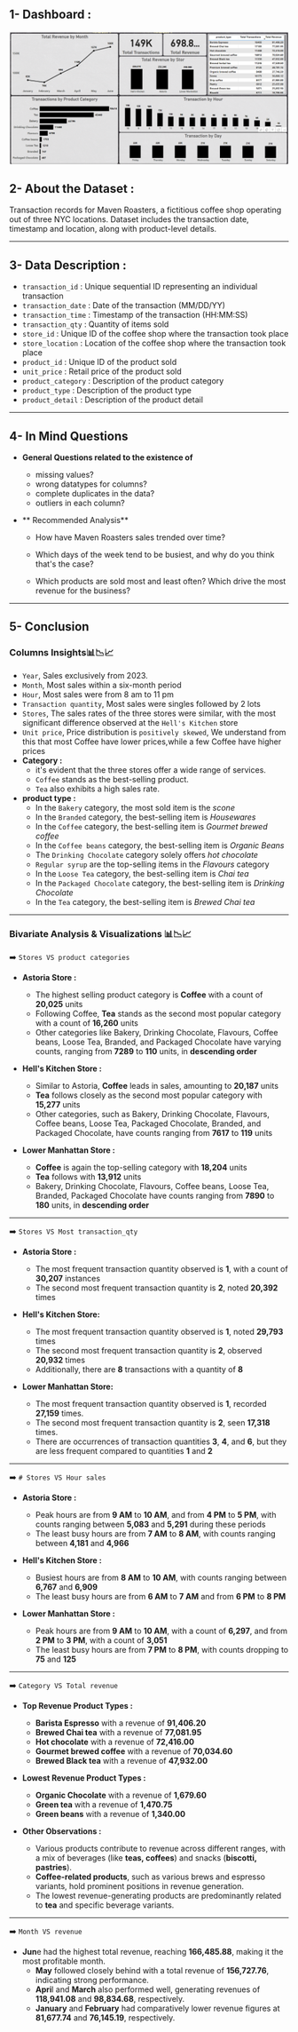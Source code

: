 ## 1- Dashboard :
  <p float="left">
  <img src='resources/image.png'/>
</p>

## 2- About the Dataset :
Transaction records for Maven Roasters, a fictitious coffee shop operating out of three NYC locations. Dataset includes the transaction date, timestamp and location, along with product-level details.
____________________________________________________________________________
## 3- Data Description :
- `transaction_id` : Unique sequential ID representing an individual transaction
- `transaction_date` : Date of the transaction (MM/DD/YY)
- `transaction_time` : Timestamp of the transaction (HH:MM:SS)
- `transaction_qty` : Quantity of items sold
- `store_id` : Unique ID of the coffee shop where the transaction took place
- `store_location` : Location of the coffee shop where the transaction took place
- `product_id` : Unique ID of the product sold
- `unit_price` : Retail price of the product sold
- `product_category` : Description of the product category
- `product_type` : Description of the product type
- `product_detail` : Description of the product detail
_________________________________________________________________________________
## 4- In Mind Questions
- **General Questions related to the existence of**
  - missing values?
  - wrong datatypes for columns?
  - complete duplicates in the data?
  - outliers in each column?
  
- ** Recommended Analysis**
    - How have Maven Roasters sales trended over time?

    - Which days of the week tend to be busiest, and why do you think that's the case?

    - Which products are sold most and least often? Which drive the most revenue for the business?
________________________________________________________________________________
## 5- Conclusion

### Columns Insights📊📉📈
- `Year`, Sales exclusively from 2023.
- `Month`, Most sales within a six-month period 
- `Hour`, Most sales were from 8 am to 11 pm
- `Transaction quantity`, Most sales were singles followed by 2 lots
- `Stores`, The sales rates of the three stores were similar, with the most significant difference observed at the `Hell's Kitchen` store
- `Unit price`, Price distribution is `positively skewed`, We understand from this that most Coffee have lower prices,while a few Coffee have higher prices
- **Category :**
     - it's evident that the three stores offer a wide range of services.
     - `Coffee` stands as the best-selling product.
     - `Tea` also exhibits a high sales rate.
- **product type :**
     - In the `Bakery` category, the most sold item is the *scone*
     - In the `Branded` category, the best-selling item is *Housewares*
     - In the `Coffee` category, the best-selling item is *Gourmet brewed coffee*
     - In the `Coffee beans` category, the best-selling item is *Organic Beans*
     - The `Drinking Chocolate` category solely offers *hot chocolate*
     - `Regular syrup` are the top-selling items in the *Flavours* category
     - In the `Loose Tea` category, the best-selling item is *Chai tea*
     - In the `Packaged Chocolate` category, the best-selling item is *Drinking Chocolate*
     - In the `Tea` category, the best-selling item is *Brewed Chai tea*
________________________________________________________________________________ 
### Bivariate Analysis & Visualizations 📊📉📈

➡️ `Stores VS product categories`
- **Astoria Store :** 
    - The highest selling product category is **Coffee** with a count of **20,025** units
    - Following Coffee, **Tea** stands as the second most popular category with a count of **16,260** units
    - Other categories like Bakery, Drinking Chocolate, Flavours, Coffee beans, Loose Tea, Branded, and Packaged Chocolate have varying counts, ranging from **7289** to **110** units, in **descending order**

- **Hell's Kitchen Store :**
    - Similar to Astoria, **Coffee** leads in sales, amounting to **20,187** units
    - **Tea** follows closely as the second most popular category with **15,277** units
    - Other categories, such as Bakery, Drinking Chocolate, Flavours, Coffee beans, Loose Tea, Packaged Chocolate, Branded, and Packaged Chocolate, have counts ranging from **7617** to **119** units  

- **Lower Manhattan Store :**
    - **Coffee** is again the top-selling category with **18,204** units
    - **Tea** follows with **13,912** units
    - Bakery, Drinking Chocolate, Flavours, Coffee beans, Loose Tea, Branded, Packaged Chocolate have counts ranging from **7890** to **180** units, in **descending order**
________________________________________________________________________________
➡️ `Stores VS Most transaction_qty`

- **Astoria Store :**
    - The most frequent transaction quantity observed is **1**, with a count of **30,207** instances
    - The second most frequent transaction quantity is **2**, noted **20,392** times
      
- **Hell's Kitchen Store:**
    - The most frequent transaction quantity observed is **1**, noted **29,793** times
    - The second most frequent transaction quantity is **2**, observed **20,932** times
    - Additionally, there are **8** transactions with a quantity of **8**

- **Lower Manhattan Store:**
    - The most frequent transaction quantity observed is **1**, recorded **27,159** times.
    - The second most frequent transaction quantity is **2**, seen **17,318** times.
    - There are occurrences of transaction quantities **3**, **4**, and **6**, but they are less frequent compared to quantities **1** and **2**
________________________________________________________________________________
➡️ `# Stores VS Hour sales`

- **Astoria Store :**
    - Peak hours are from **9 AM** to **10 AM**, and from **4 PM** to **5 PM**, with counts ranging between **5,083** and **5,291** during these periods
    - The least busy hours are from **7 AM** to **8 AM**, with counts ranging between **4,181** and **4,966**

- **Hell's Kitchen Store :**
    - Busiest hours are from **8 AM** to **10 AM**, with counts ranging between **6,767** and **6,909**
    - The least busy hours are from **6 AM** to **7 AM** and from **6 PM** to **8 PM**

- **Lower Manhattan Store :**
    - Peak hours are from **9 AM** to **10 AM**, with a count of **6,297**, and from **2 PM** to **3 PM**, with a count of **3,051**
    - The least busy hours are from **7 PM** to **8 PM**, with counts dropping to **75** and **125**
________________________________________________________________________________
➡️ `Category VS Total revenue`

- **Top Revenue Product Types :**
   - **Barista Espresso** with a revenue of **91,406.20**
   - **Brewed Chai tea** with a revenue of **77,081.95**
   - **Hot chocolate** with a revenue of **72,416.00**
   - **Gourmet brewed coffee** with a revenue of **70,034.60**
   - **Brewed Black tea** with a revenue of **47,932.00**

- **Lowest Revenue Product Types :**
   - **Organic Chocolate** with a revenue of **1,679.60**
   - **Green tea** with a revenue of **1,470.75**
   - **Green beans** with a revenue of **1,340.00**

- **Other Observations :**
    - Various products contribute to revenue across different ranges, with a mix of beverages (like **teas, coffees**) and snacks (**biscotti, pastries**).
    - **Coffee-related products**, such as various brews and espresso variants, hold prominent positions in revenue generation.
    - The lowest revenue-generating products are predominantly related to **tea** and specific beverage variants.
________________________________________________________________________________
➡️ `Month VS revenue`

  - **Jun**e had the highest total revenue, reaching **166,485.88**, making it the most profitable month.
    - **May** followed closely behind with a total revenue of **156,727.76**, indicating strong performance.
    - **Apri**l and **March** also performed well, generating revenues of **118,941.08** and **98,834.68**, respectively.
    - **January** and **February** had comparatively lower revenue figures at **81,677.74** and **76,145.19**, respectively.
